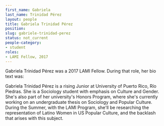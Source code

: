 ```yaml
---
first_name: Gabriela
last_name: Trinidad Pérez
layout: people
title: Gabriela Trinidad Pérez
position:
slug: gabriele-trinidad-perez
status: not_current
people-category:
- student
roles:
- LAMI Fellow, 2017
---
```

Gabriela Trinidad Pérez was a 2017 LAMI Fellow. During that role, her bio text was:

Gabriela Trinidad Pérez is a rising Junior at University of Puerto Rico, Río Piedras. She is a Sociology student with emphasis on Culture and Gender. She's also part of her university's Honors Program, where she's currently working on an undergraduate thesis on Sociology and Popular Culture. During the Summer, with the LAMI Program, she'll be researching the representation of Latino Women in US Popular Culture, and the backlash that arises with this subject.

